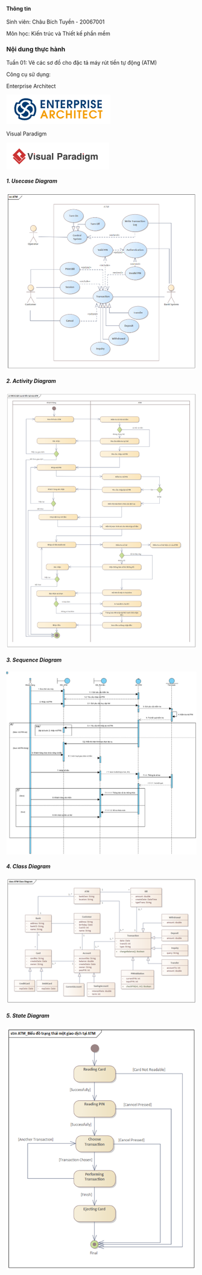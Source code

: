 #### Thông tin

Sinh viên: Châu Bích Tuyền - 20067001

Môn học: Kiến trúc và Thiết kế phần mềm

### Nội dung thực hành

Tuần 01: Vẽ các sơ đồ cho đặc tả máy rút tiền tự động (ATM)

Công cụ sử dụng:

Enterprise Architect

![img.png](ImageDiagrams/EALogo.png)

Visual Paradigm

![img.png](ImageDiagrams/VPLogo.png)

##### 1. Usecase Diagram

![img.png](ImageDiagrams/ATM_UseCase.png)

##### 2. Activity Diagram

![img.png](ImageDiagrams/ATM_ActivityDiagram.png)

##### 3. Sequence Diagram

![img.jpg](ImageDiagrams/ATM_Sequence.jpg)

##### 4. Class Diagram

![img.png](ImageDiagrams/ATM_ClassDiagram.png)

##### 5. State Diagram

![img.png](ImageDiagrams/ATM_StateDiagram.png)
